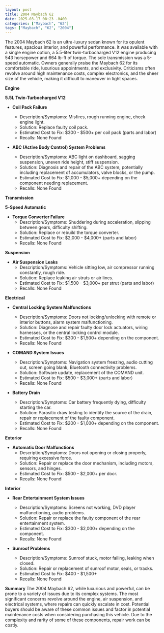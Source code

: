 ```yaml
---
layout: post
title: 2004 Maybach 62
date: 2025-03-17 08:23 -0400
categories: ["Maybach", "62"]
tags: ["Maybach", "62", "2004"]
---
```

The 2004 Maybach 62 is an ultra-luxury sedan known for its opulent features, spacious interior, and powerful performance. It was available with a single engine option, a 5.5-liter twin-turbocharged V12 engine producing 543 horsepower and 664 lb-ft of torque. The sole transmission was a 5-speed automatic. Owners generally praise the Maybach 62 for its comfortable ride, luxurious appointments, and exclusivity. Criticisms often revolve around high maintenance costs, complex electronics, and the sheer size of the vehicle, making it difficult to maneuver in tight spaces.

**Engine**

**5.5L Twin-Turbocharged V12**

*   **Coil Pack Failure**
    *   Description/Symptoms: Misfires, rough running engine, check engine light.
    *   Solution: Replace faulty coil pack.
    *   Estimated Cost to Fix: $300 - $500+ per coil pack (parts and labor)
    *   Recalls: None Found

*   **ABC (Active Body Control) System Problems**
    * Description/Symptoms: ABC light on dashboard, sagging suspension, uneven ride height, stiff suspension.
    * Solution: Diagnosis and repair of the ABC system, potentially including replacement of accumulators, valve blocks, or the pump.
    * Estimated Cost to Fix: $1,000 - $5,000+ depending on the component needing replacement.
    * Recalls: None Found

**Transmission**

**5-Speed Automatic**

*   **Torque Converter Failure**
    *   Description/Symptoms: Shuddering during acceleration, slipping between gears, difficulty shifting.
    *   Solution: Replace or rebuild the torque converter.
    *   Estimated Cost to Fix: $2,000 - $4,000+ (parts and labor)
    *   Recalls: None Found

**Suspension**

*   **Air Suspension Leaks**
    *   Description/Symptoms: Vehicle sitting low, air compressor running constantly, rough ride.
    *   Solution: Replace leaking air struts or air lines.
    *   Estimated Cost to Fix: $1,500 - $3,000+ per strut (parts and labor)
    *   Recalls: None Found

**Electrical**

*   **Central Locking System Malfunctions**
    *   Description/Symptoms: Doors not locking/unlocking with remote or interior buttons, alarm system malfunctioning.
    *   Solution: Diagnose and repair faulty door lock actuators, wiring harnesses, or the central locking control module.
    *   Estimated Cost to Fix: $300 - $1,500+ depending on the component.
    *   Recalls: None Found

*   **COMAND System Issues**
    *   Description/Symptoms: Navigation system freezing, audio cutting out, screen going blank, Bluetooth connectivity problems.
    *   Solution: Software update, replacement of the COMAND unit.
    *   Estimated Cost to Fix: $500 - $3,000+ (parts and labor)
    *   Recalls: None Found

*   **Battery Drain**
    *   Description/Symptoms: Car battery frequently dying, difficulty starting the car.
    *   Solution: Parasitic draw testing to identify the source of the drain, repair or replacement of the faulty component.
    *   Estimated Cost to Fix: $200 - $1,000+ depending on the component.
    *   Recalls: None Found

**Exterior**

*   **Automatic Door Malfunctions**
    *   Description/Symptoms: Doors not opening or closing properly, requiring excessive force.
    *   Solution: Repair or replace the door mechanism, including motors, sensors, and hinges.
    *   Estimated Cost to Fix: $500 - $2,000+ per door.
    *   Recalls: None Found

**Interior**

*   **Rear Entertainment System Issues**
    *   Description/Symptoms: Screens not working, DVD player malfunctioning, audio problems.
    *   Solution: Repair or replace the faulty component of the rear entertainment system.
    *   Estimated Cost to Fix: $300 - $2,000+ depending on the component.
    *   Recalls: None Found

*   **Sunroof Problems**
    * Description/Symptoms: Sunroof stuck, motor failing, leaking when closed.
    * Solution: Repair or replacement of sunroof motor, seals, or tracks.
    * Estimated Cost to Fix: $400 - $1,500+
    * Recalls: None Found

**Summary**
The 2004 Maybach 62, while luxurious and powerful, can be prone to a variety of issues due to its complex systems. The most significant concerns revolve around the engine, air suspension, and electrical systems, where repairs can quickly escalate in cost. Potential buyers should be aware of these common issues and factor in potential maintenance costs when considering purchasing this vehicle. Due to the complexity and rarity of some of these components, repair work can be costly.

